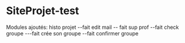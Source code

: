 # SiteProjet-test


Modules ajoutés:
histo projet --fait
edit mail -- fait
sup prof --fait
check groupe ---fait
crée son groupe --fait
confirmer groupe
